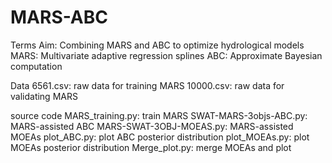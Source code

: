 # MARS-ABC
Terms
Aim: Combining MARS and ABC to optimize hydrological models
MARS: Multivariate adaptive regression splines
ABC: Approximate Bayesian computation

Data
6561.csv: raw data for training MARS
10000.csv: raw data for validating MARS

source code
MARS_training.py: train MARS
SWAT-MARS-3objs-ABC.py: MARS-assisted ABC
MARS-SWAT-3OBJ-MOEAS.py: MARS-assisted MOEAs
plot_ABC.py: plot ABC posterior distribution
plot_MOEAs.py: plot MOEAs posterior distribution
Merge_plot.py: merge MOEAs and plot
